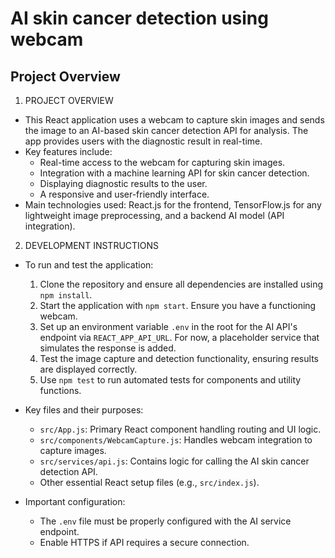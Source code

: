 # AI skin cancer detection using webcam

## Project Overview
1. PROJECT OVERVIEW  
- This React application uses a webcam to capture skin images and sends the image to an AI-based skin cancer detection API for analysis. The app provides users with the diagnostic result in real-time.  
- Key features include:  
  - Real-time access to the webcam for capturing skin images.  
  - Integration with a machine learning API for skin cancer detection.  
  - Displaying diagnostic results to the user.  
  - A responsive and user-friendly interface.  
- Main technologies used: React.js for the frontend, TensorFlow.js for any lightweight image preprocessing, and a backend AI model (API integration).

2. DEVELOPMENT INSTRUCTIONS  
- To run and test the application:  
  1. Clone the repository and ensure all dependencies are installed using `npm install`.  
  2. Start the application with `npm start`. Ensure you have a functioning webcam.  
  3. Set up an environment variable `.env` in the root for the AI API's endpoint via `REACT_APP_API_URL`. For now, a placeholder service that simulates the response is added.  
  4. Test the image capture and detection functionality, ensuring results are displayed correctly.  
  5. Use `npm test` to run automated tests for components and utility functions.  

- Key files and their purposes:  
  - `src/App.js`: Primary React component handling routing and UI logic.  
  - `src/components/WebcamCapture.js`: Handles webcam integration to capture images.  
  - `src/services/api.js`: Contains logic for calling the AI skin cancer detection API.  
  - Other essential React setup files (e.g., `src/index.js`).  

- Important configuration:  
  - The `.env` file must be properly configured with the AI service endpoint.  
  - Enable HTTPS if API requires a secure connection.
